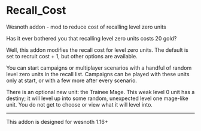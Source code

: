 # Recall_Cost
Wesnoth addon - mod to reduce cost of recalling level zero units

Has it ever bothered you that recalling level zero units costs 20 gold?

Well, this addon modifies the recall cost for level zero units.  The default is set to recruit cost + 1, but other options are available.

You can start campaigns or multiplayer scenarios with a handful of random level zero units in the recall list.  Campaigns can be played with these units only at start, or with a few more after every scenario.

There is an optional new unit: the Trainee Mage.  This weak level 0 unit has a destiny; it will level up into some random, unexpected level one mage-like unit.  You do not get to choose or view what it will level into.

----

This addon is designed for wesnoth 1.16+

